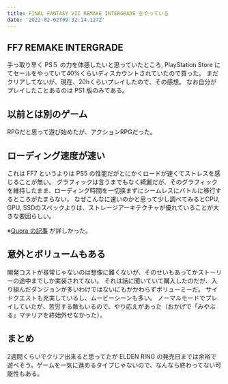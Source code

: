 ```yaml
---
title: FINAL FANTASY VII REMAKE INTERGRADE をやっている
date: '2022-02-02T09:32:14.127Z'
---
```


## FF7 REMAKE INTERGRADE

手っ取り早く PS５ の力を体感したいと思っていたところ, PlayStation Store にてセールをやっていて40%くらいディスカウントされていたので買った。
まだクリアしてないが、現在、20hくらいプレイしたので、その感想。
なお自分がプレイしたことあるのは PS1 版のみである。

## 以前とは別のゲーム

RPGだと思って遊び始めたが、アクションRPGだった。

## ローディング速度が速い

これは FF7 というよりは PS5 の性能だがとにかくロードが速くてストレスを感じることが無い。
グラフィックは言うまでもなく綺麗だが、そのグラフィックを維持したまま、ローディング時間を一切挟まずにシームレスにバトルに移行するところがたまらない。
なぜこんなに速いのかと思って少し調べてみるとCPU, GPU, SSDのスペックよりは、ストレージアーキテクチャが優れていることが大きな要因らしい。

※[Quora の記事](https://jp.quora.com/PS5%E3%81%AE%E3%82%B9%E3%83%88%E3%83%AC%E3%83%BC%E3%82%B8%E3%81%AF%E3%82%B2%E3%83%BC%E3%83%9E%E3%83%BC%E3%81%8C%E6%8C%81%E3%81%A4PC%E3%82%88%E3%82%8A%E9%81%A5%E3%81%8B%E3%81%AB%E5%84%AA%E3%82%8C%E3%81%A6%E3%81%84) が詳しかった。
 
## 意外とボリュームもある

開発コストが尋常じゃないのは想像に難くないが、そのせいもあってかストーリーの途中までしか実装されてない。
それは話に聞いていて購入したのだが、入り組んだダンジョンが多いわけではないにもかかわらずボリューミーだ。
サイドクエストも充実しているし、ムービーシーンも多い。
ノーマルモードでプレイしていたが、苦労する敵もいるので、やり応えがあった（おかげで「みやぶる」マテリアを終始外せなかった）。

## まとめ

2週間くらいでクリア出来ると思ってたが ELDEN RING の発売日までは余裕で遊べそう。ゲームを一気に進めるタイプじゃないので、なんなら終わってない可能性もある。